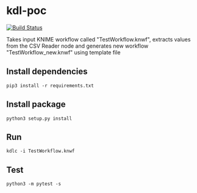 # kdl-poc

[![Build Status](https://travis-ci.com/knime-dsl/kdl.svg?branch=master)](https://travis-ci.com/knime-dsl/kdl)

Takes input KNIME workflow called "TestWorkflow.knwf", extracts values from the CSV Reader node and generates new workflow "TestWorkflow_new.knwf" using template file

## Install dependencies
`pip3 install -r requirements.txt`

## Install package
`python3 setup.py install`

## Run
`kdlc -i TestWorkflow.knwf`

## Test
`python3 -m pytest -s`
